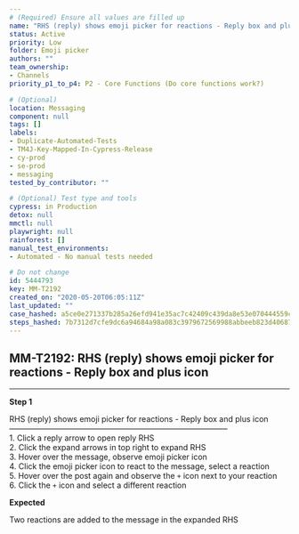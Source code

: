 ```yaml
---
# (Required) Ensure all values are filled up
name: "RHS (reply) shows emoji picker for reactions - Reply box and plus icon"
status: Active
priority: Low
folder: Emoji picker
authors: ""
team_ownership:
- Channels
priority_p1_to_p4: P2 - Core Functions (Do core functions work?)

# (Optional)
location: Messaging
component: null
tags: []
labels:
- Duplicate-Automated-Tests
- TM4J-Key-Mapped-In-Cypress-Release
- cy-prod
- se-prod
- messaging
tested_by_contributor: ""

# (Optional) Test type and tools
cypress: in Production
detox: null
mmctl: null
playwright: null
rainforest: []
manual_test_environments:
- Automated - No manual tests needed

# Do not change
id: 5444793
key: MM-T2192
created_on: "2020-05-20T06:05:11Z"
last_updated: ""
case_hashed: a5ce0e271337b285a26efd941e35ac7c42409c439da8e53e070444559c971bf8197f41a9a4f8262719f51f4fd35b0f4f
steps_hashed: 7b7312d7cfe9dc6a94684a98a083c3979672569988abbeeb823d406876e2b1de7062379017574308cdf33a86179b605d
---
```


<!-- (Auto-generated) Based on frontmatter's "key" and "name" -->

## MM-T2192: RHS (reply) shows emoji picker for reactions - Reply box and plus icon

---

**Step 1**

RHS (reply) shows emoji picker for reactions - Reply box and plus icon\
————————————————————————————\
1\. Click a reply arrow to open reply RHS\
2\. Click the expand arrows in top right to expand RHS\
3\. Hover over the message, observe emoji picker icon\
4\. Click the emoji picker icon to react to the message, select a reaction\
5\. Hover over the post again and observe the `+` icon next to your reaction\
6\. Click the `+` icon and select a different reaction

**Expected**

Two reactions are added to the message in the expanded RHS
